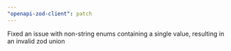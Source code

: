 ```yaml
---
"openapi-zod-client": patch
---
```


Fixed an issue with non-string enums containing a single value, resulting in an invalid zod union
